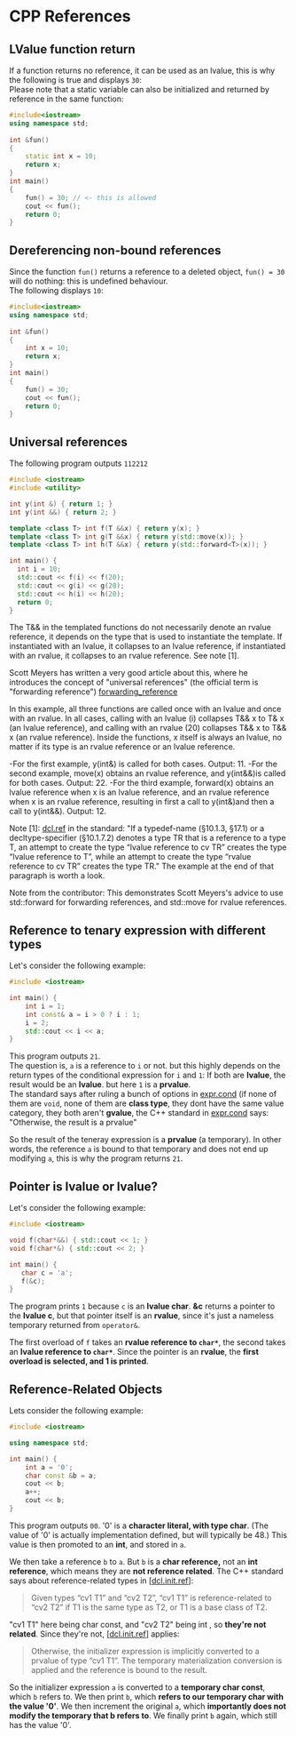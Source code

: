 # CPP References

## LValue function return
If a function returns no reference, it can be used as an lvalue, this is why the following is true and displays ```30```:\
Please note that a static variable can also be initialized and returned by reference in the same function:
```cpp
#include<iostream>
using namespace std;
 
int &fun()
{
    static int x = 10;
    return x;
}
int main()
{
    fun() = 30; // <- this is allowed
    cout << fun();
    return 0;
}
```

## Dereferencing non-bound references
Since the function ```fun()``` returns a reference to a deleted object, ```fun() = 30``` will do nothing: this is undefined behaviour.\
The following displays ```10```:
```cpp
#include<iostream>
using namespace std;
 
int &fun()
{
    int x = 10;
    return x;
}
int main()
{
    fun() = 30;
    cout << fun();
    return 0;
}
```
## Universal references
The following program outputs ```112212```
```cpp
#include <iostream>
#include <utility>

int y(int &) { return 1; }
int y(int &&) { return 2; }

template <class T> int f(T &&x) { return y(x); }
template <class T> int g(T &&x) { return y(std::move(x)); }
template <class T> int h(T &&x) { return y(std::forward<T>(x)); }

int main() {
  int i = 10;
  std::cout << f(i) << f(20);
  std::cout << g(i) << g(20);
  std::cout << h(i) << h(20);
  return 0;
}
```

The T&& in the templated functions do not necessarily denote an rvalue reference, it depends on the type that is used to instantiate the template. If instantiated with an lvalue, it collapses to an lvalue reference, if instantiated with an rvalue, it collapses to an rvalue reference. See note [1].

Scott Meyers has written a very good article about this, where he introduces the concept of "universal references" (the official term is "forwarding reference") [forwarding_reference](http://isocpp.org/blog/2012/11/universal-references-in-c11-scott-meyers)

In this example, all three functions are called once with an lvalue and once with an rvalue. In all cases, calling with an lvalue (i) collapses T&& x to T& x (an lvalue reference), and calling with an rvalue (20) collapses T&& x to T&& x (an rvalue reference). Inside the functions, x itself is always an lvalue, no matter if its type is an rvalue reference or an lvalue reference.

-For the first example, y(int&) is called for both cases. Output: 11.
-For the second example, move(x) obtains an rvalue reference, and y(int&&)is called for both cases. Output: 22.
-For the third example, forward<T>(x) obtains an lvalue reference when x is an lvalue reference, and an rvalue reference when x is an rvalue reference, resulting in first a call to y(int&)and then a call to y(int&&). Output: 12.

Note [1]: [dcl.ref](https://timsong-cpp.github.io/cppwp/n4659/dcl.ref#6) in the standard: "If a typedef-name (§10.1.3, §17.1) or a decltype-specifier (§10.1.7.2) denotes a type TR that is a reference to a type T, an attempt to create the type “lvalue reference to cv TR” creates the type “lvalue reference to T”, while an attempt to create the type “rvalue reference to cv TR” creates the type TR." The example at the end of that paragraph is worth a look.

Note from the contributor: This demonstrates Scott Meyers's advice to use std::forward for forwarding references, and std::move for rvalue references.

## Reference to tenary expression with different types
Let's consider the following example:
```cpp
#include <iostream>

int main() {
    int i = 1;
    int const& a = i > 0 ? i : 1;
    i = 2;
    std::cout << i << a;
}
```
This program outputs ```21```.\
The question is, ```a``` is a reference to ```i``` or not. but this highly depends on the return types of the conditional expression for ```i``` and ```1```:
If both are **lvalue**, the result would be an **lvalue**. but here ```1``` is a **prvalue**.\
The standard says after ruling a bunch of options in [expr.cond](https://timsong-cpp.github.io/cppwp/n4659/expr.cond) (if none of them are ```void```, none of them are **class type**, they dont have the same value category, they both aren't **gvalue**, the C++ standard in [expr.cond](https://timsong-cpp.github.io/cppwp/n4659/expr.cond#6) says:\
"Otherwise, the result is a prvalue"

So the result of the teneray expression is a **prvalue** (a temporary). In other words, the reference ```a``` is bound to that temporary and does not end up modifying ```a```, this is why the program returns ```21```.

## Pointer is lvalue or lvalue?
Let's consider the following example:
```cpp
#include <iostream>

void f(char*&&) { std::cout << 1; }
void f(char*&) { std::cout << 2; }

int main() {
   char c = 'a';
   f(&c);
}
```
The program prints ```1``` because ```c``` is an **lvalue char**. **&c** returns a pointer to the **lvalue c**, but that pointer itself is an **rvalue**, since it's just a nameless temporary returned from ``operator&``.

The first overload of ```f``` takes an **rvalue reference to ```char*```**, the second takes an **lvalue reference to ```char*```**. Since the pointer is an **rvalue**, the **first overload is selected, and 1 is printed**.

## Reference-Related Objects
Lets consider the following example:
```cpp
#include <iostream>

using namespace std;

int main() {
    int a = '0';
    char const &b = a;
    cout << b;
    a++;
    cout << b;
}
```
This program outputs ```00```.
'0' is a **character literal, with type char**. (The value of '0' is actually implementation defined, but will typically be 48.) This value is then promoted to an **int**, and stored in ```a```.

We then take a reference ```b``` to ```a```. But ```b``` is a **char reference,** not an **int reference**, which means they are **not reference related**.
The C++ standard says about reference-related types in [[dcl.init.ref](https://timsong-cpp.github.io/cppwp/n4659/dcl.init.ref#4)]:
>Given types “cv1 T1” and “cv2 T2”, “cv1 T1” is reference-related to “cv2 T2” if T1 is the same type as T2, or T1 is a base class of T2.

"cv1 T1" here being char const, and "cv2 T2" being int , so **they're not related**. Since they're not, [[dcl.init.ref](https://timsong-cpp.github.io/cppwp/n4659/dcl.init.ref#5.2.2.2)] applies:
>Otherwise, the initializer expression is implicitly converted to a prvalue of type “cv1 T1”. The temporary materialization conversion is applied and the reference is bound to the result.

So the initializer expression ```a``` is converted to a **temporary char const**, which ```b``` refers to.
We then print ```b```, which **refers to our temporary char with the value '0'**.
We then increment the original ```a```, which **importantly does not modify the temporary that b refers to**.
We finally print ```b``` again, which still has the value '0'.
